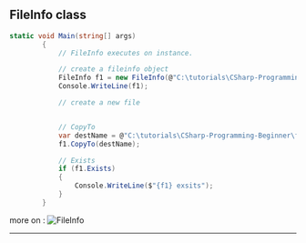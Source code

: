 ## FileInfo class

```C#
static void Main(string[] args)
        {
            // FileInfo executes on instance.

            // create a fileinfo object
            FileInfo f1 = new FileInfo(@"C:\tutorials\CSharp-Programming-Beginner\Sample\file4.txt");
            Console.WriteLine(f1);

            // create a new file


            // CopyTo
            var destName = @"C:\tutorials\CSharp-Programming-Beginner\file3.txt"
            f1.CopyTo(destName);

            // Exists
            if (f1.Exists)
            {
                Console.WriteLine($"{f1} exsits");
            }
        }

```

more on : ![FileInfo](https://docs.microsoft.com/en-us/dotnet/api/system.io.fileinfo.create?view=netcore-3.1)

---